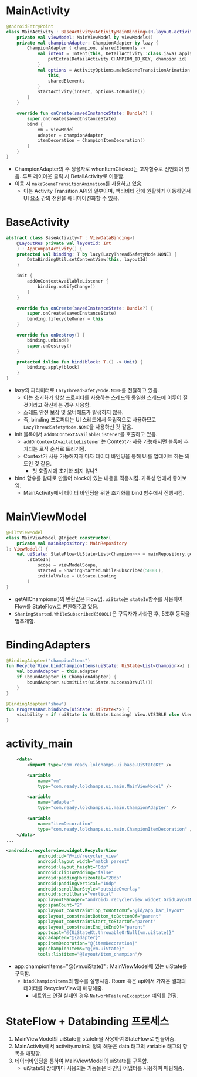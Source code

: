 # MainActivity
```kotlin
@AndroidEntryPoint
class MainActivity : BaseActivity<ActivityMainBinding>(R.layout.activity_main) {
    private val viewModel: MainViewModel by viewModels()
    private val championAdapter: ChampionAdapter by lazy {
        ChampionAdapter { champion, sharedElements ->
            val intent = Intent(this, DetailActivity::class.java).apply {
                putExtra(DetailActivity.CHAMPION_ID_KEY, champion.id)
            }
            val options = ActivityOptions.makeSceneTransitionAnimation(
                this,
                sharedElements
            )
            startActivity(intent, options.toBundle())
        }
    }

    override fun onCreate(savedInstanceState: Bundle?) {
        super.onCreate(savedInstanceState)
        bind {
            vm = viewModel
            adapter = championAdapter
            itemDecoration = ChampionItemDecoration()
        }
    }
}
```
- ChampionAdapter의 주 생성자로 whenItemClicked는 고차함수로 선언되어 있음. 루트 레이아웃 클릭 시 DetailActivity로 이동함.
- 이동 시 `makeSceneTransitionAnimation`를 사용하고 있음.
  - 이는 Activity Transition API의 일부이며, 액티비티 간에 원활하게 이동하면서 UI 요소 간의 전환을 애니메이션화할 수 있음.

# BaseActivity
```kotlin
abstract class BaseActivity<T : ViewDataBinding>(
    @LayoutRes private val layoutId: Int
    ) : AppCompatActivity() {
    protected val binding: T by lazy(LazyThreadSafetyMode.NONE) {
        DataBindingUtil.setContentView(this, layoutId)
    }

    init {
        addOnContextAvailableListener {
            binding.notifyChange()
        }
    }

    override fun onCreate(savedInstanceState: Bundle?) {
        super.onCreate(savedInstanceState)
        binding.lifecycleOwner = this
    }

    override fun onDestroy() {
        binding.unbind()
        super.onDestroy()
    }

    protected inline fun bind(block: T.() -> Unit) {
        binding.apply(block)
    }
}
```
- lazy의 파라미터로 `LazyThreadSafetyMode.NONE`를 전달하고 있음.
  - 이는 초기화가 항상 프로퍼티를 사용하는 스레드와 동일한 스레드에 이루어 질 것이라고 확신하는 경우 사용함.
  - 스레드 안전 보장 및 오버헤드가 발생하지 않음.
  - 즉, binding 프로퍼티는 UI 스레드에서 독립적으로 사용하므로 `LazyThreadSafetyMode.NONE`을 사용하신 것 같음.
 - init 블록에서 `addOnContextAvailableListener`를 호출하고 있음.
   - `addOnContextAvailableListener` 는 Context가 사용 가능해지면 블록에 추가되는 로직 순서로 트리거됨.
   - Context가 사용 가능해지자 마자 데이터 바인딩을 통해 UI를 업데이트 하는 의도인 것 같음.
     - 첫 호출시에 초기화 되지 않나?
 - bind 함수를 람다로 만들어 block에 있는 내용을 적용시킴. 가독성 면에서 좋아보임.
   - MainActivity에서 데이터 바인딩을 위한 초기화를 bind 함수에서 진행시킴.

# MainViewModel
```kotlin
@HiltViewModel
class MainViewModel @Inject constructor(
    private val mainRepository: MainRepository
): ViewModel() {
    val uiState: StateFlow<UiState<List<Champion>>> = mainRepository.getAllChampions()
        .stateIn(
            scope = viewModelScope,
            started = SharingStarted.WhileSubscribed(5000L),
            initialValue = UiState.Loading
        )
}
```
- getAllChampions()의 반환값은 Flow임. `uiState`는 `stateIn`함수를 사용하여 Flow를 StateFlow로 변환해주고 있음.
- `SharingStarted.WhileSubscribed(5000L)`은 구독자가 사라진 후, 5초후 동작을 멈추게함.

# BindingAdapters
```kotlin
@BindingAdapter("championItems")
fun RecyclerView.bindChampionItems(uiState: UiState<List<Champion>>) {
    val boundAdapter = this.adapter
    if (boundAdapter is ChampionAdapter) {
        boundAdapter.submitList(uiState.successOrNull())
    }
}

@BindingAdapter("show")
fun ProgressBar.bindShow(uiState: UiState<*>) {
    visibility = if (uiState is UiState.Loading) View.VISIBLE else View.GONE
}
```

# activity_main
```xml
    <data>
        <import type="com.ready.lolchamps.ui.base.UiStateKt" />

        <variable
            name="vm"
            type="com.ready.lolchamps.ui.main.MainViewModel" />

        <variable
            name="adapter"
            type="com.ready.lolchamps.ui.main.ChampionAdapter" />

        <variable
            name="itemDecoration"
            type="com.ready.lolchamps.ui.main.ChampionItemDecoration" />
    </data>
...

<androidx.recyclerview.widget.RecyclerView
            android:id="@+id/recycler_view"
            android:layout_width="match_parent"
            android:layout_height="0dp"
            android:clipToPadding="false"
            android:paddingHorizontal="20dp"
            android:paddingVertical="10dp"
            android:scrollbarStyle="outsideOverlay"
            android:scrollbars="vertical"
            app:layoutManager="androidx.recyclerview.widget.GridLayoutManager"
            app:spanCount="2"
            app:layout_constraintTop_toBottomOf="@id/app_bar_layout"
            app:layout_constraintBottom_toBottomOf="parent"
            app:layout_constraintStart_toStartOf="parent"
            app:layout_constraintEnd_toEndOf="parent"
            app:toast="@{UiStateKt.throwableOrNull(vm.uiState)}"
            app:adapter="@{adapter}"
            app:itemDecoration="@{itemDecoration}"
            app:championItems="@{vm.uiState}"
            tools:listitem="@layout/item_champion"/>
```
- app:championItems="@{vm.uiState}" : MainViewModel에 있는 uiState를 구독함.
  - `bindChampionItems`의 함수를 실행시킴. Room 혹은 api에서 가져온 결과의 데이터를 RecyclerView에 매핑해줌.
    - 네트워크 연결 실패인 경우 `NetworkFailureException` 예외를 던짐.
   
# StateFlow + Databinding 프로세스
1. MainViewModel의 uiState를 stateIn을 사용하여 StateFlow로 만들어줌.
2. MainActivity에서 activity.main의 정의 해놓은 data 태그의 variable 태그의 항목을 매핑함.
3. 데이터바인딩을 통하여 MainViewModel의 uiState를 구독함.
   - uiState의 상태마다 사용되는 기능들은 바인딩 어댑터를 사용하여 매핑해줌.
